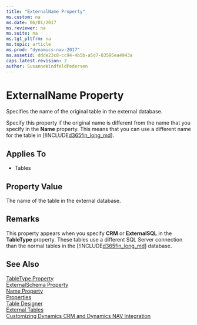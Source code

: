 ```yaml
---
title: "ExternalName Property"
ms.custom: na
ms.date: 06/01/2017
ms.reviewer: na
ms.suite: na
ms.tgt_pltfrm: na
ms.topic: article
ms.prod: "dynamics-nav-2017"
ms.assetid: ddde23c8-cc94-4b5b-a5d7-83595ea4943a
caps.latest.revision: 2
author: SusanneWindfeldPedersen
---
```

# ExternalName Property
Specifies the name of the original table in the external database.  

 Specify this property if the original name is different from the name that you specify in the **Name** property. This means that you can use a different name for the table in [!INCLUDE[d365fin_long_md](../includes/d365fin_long_md.md)].  

## Applies To  

-   Tables  

## Property Value  
 The name of the table in the external database.  

## Remarks  
 This property appears when you specify **CRM** or **ExternalSQL** in the **TableType** property. These tables use a different SQL Server connection than the normal tables in the [!INCLUDE[d365fin_long_md](../includes/d365fin_long_md.md)] database.  

## See Also  
 [TableType Property](devenv-tabletype-property.md)   
 [ExternalSchema Property](devenv-externalschema-property.md)   
 [Name Property](devenv-name-property.md)   
 [Properties](devenv-properties.md)   
 [Table Designer](uiref/-$-S_2102-Table-Designer-$-.md)   
 [External Tables](External-Tables.md)   
 [Customizing Dynamics CRM and Dynamics NAV Integration](Customizing-Dynamics-CRM-and-Dynamics-NAV-Integration.md)
